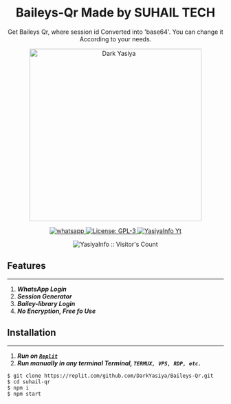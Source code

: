 
<h1 align="center">Baileys-Qr Made by SUHAIL TECH</h1>
<p align="center"> Get Baileys Qr, where session id Converted into 'base64'. You can change it According to your needs. </p>

<p align="center">
  <a href="https://youtube.com/@suhailtechinfo">
    <img alt="Dark Yasiya" height="400" src="https://i.imgur.com/NpA3ZsJ.jpeg">
  </a>
</p>

  <html>
   <body>
  <p align="center">
  <a href="https://wa.me/+94760018802 target="_blank">
    <img alt="whatsapp" src="https://img.shields.io/badge/ Whatsapp -25D366?style=for-the-badge&logo=whatsapp&logoColor=white" />
  </a>
  <a aria-label="Baleys_Qr free" href="https://github.com/DarkChamaofc/SAKURA-MD/fork" target="_blank">
    <img alt="License: GPL-3" src="https://img.shields.io/github/stars/DarkYasiya/Baileys-Qr?style=social" target="_blank" />
  </a>
  <a aria-label="Suhail_Md is free to use" href="https://youtube.com/@yasiya_yt" target="_blank">
    <img alt="YasiyaInfo Yt" src="https://img.shields.io/youtube/channel/subscribers/@yasiya_yt" target="_blank" />
  </a>
    <p align="center"><img src="https://profile-counter.glitch.me/DarkYasiya/Baileys-Qr}/count.svg" alt="YasiyaInfo :: Visitor's Count" /></p>

     
  </body>
</html>

## Features
---
1. ***WhatsApp Login***
2. ***Session Generator***
3. ***Bailey-library Login***
4. ***No Encryption, Free fo Use***
##




## Installation
---
1.  ***Run on [`Replit`](https://replit.com/github/DarkYasiya/Baileys-Qr)***
2. ***Run manually in any terminal Terminal, `TERMUX, VPS, RDP, etc.`***
```
$ git clone https://replit.com/github.com/DarkYasiya/Baileys-Qr.git
$ cd suhail-qr
$ npm i
$ npm start
```
##
